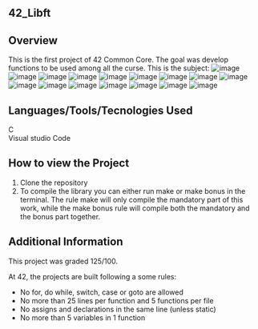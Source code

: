 ## 42_Libft
 ## Overview

This is the first project of 42 Common Core. The goal was develop functions to be used among all the curse.
 This is the subject:
![image](https://github.com/user-attachments/assets/6fbdbf21-b4cd-4ec7-ae2d-5d8013165588)
![image](https://github.com/user-attachments/assets/90660982-a481-4325-9506-a97eaaf7d00a)
![image](https://github.com/user-attachments/assets/505566c5-1e38-4d0a-9da1-dad90e328c70)
![image](https://github.com/user-attachments/assets/494f9a46-ac2e-40e1-8ad5-92fe9e3d4d2f)
![image](https://github.com/user-attachments/assets/8270c921-5906-4425-942a-6593a25cfa81)
![image](https://github.com/user-attachments/assets/a9fcf645-a185-4598-ac78-ce0d4772f04c)
![image](https://github.com/user-attachments/assets/33655bad-df67-40b9-8a1c-f81f98de8d89)
![image](https://github.com/user-attachments/assets/72bc6e8d-074c-4b2d-8108-c11c13fdb265)
![image](https://github.com/user-attachments/assets/c985446e-84a8-4802-a580-f601222d837c)
![image](https://github.com/user-attachments/assets/957973fa-8f61-4bfc-b120-9f8a215a7b4b)
![image](https://github.com/user-attachments/assets/de75b127-9b39-49ee-b194-4a0eb143736c)
![image](https://github.com/user-attachments/assets/f3cae961-58c4-4a0e-ab0e-6ad31d756bb0)
![image](https://github.com/user-attachments/assets/6322c5cc-8eae-4c65-bd43-e5503948f37d)
![image](https://github.com/user-attachments/assets/914007e0-fb44-47e4-bff7-966642945560)
![image](https://github.com/user-attachments/assets/31384776-08d6-4b65-b2b9-5cf7da2b4db4)
![image](https://github.com/user-attachments/assets/b1d806f8-06c2-4455-af1c-61e8c4b289c4)

## Languages/Tools/Tecnologies Used

C <br>
Visual studio Code


## **How to view the Project**

1. Clone the repository
2. To compile the library you can either run make or make bonus in the terminal. The rule make will only compile the mandatory part of this work, while the make bonus rule will compile both the mandatory and the bonus part together.

## Additional Information

This project was graded 125/100.

At 42, the projects are built following a some rules:

- No for, do while, switch, case or goto are allowed
- No more than 25 lines per function and 5 functions per file
- No assigns and declarations in the same line (unless static)
- No more than 5 variables in 1 function

